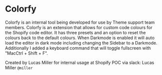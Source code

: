 # Colorfy

Colorfy is an internal tool being developed for use by Theme support team members.
Colorfy is an extension that allows for custom code colours for the Shopify code editor. It has three presets and an option to reset the colours back to the default colours. When Darkmode is enabled it will auto load the editor in dark mode including changing the Sidebar to a Darkmode. Additionally I added a keyboard command that will toggle fullscreen with "MacCtrl + Shift + F".

Created by Lucas Miller for internal usage at Shopify
POC via slack: Lucas Miller `@miller`

